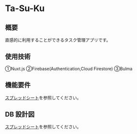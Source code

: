 # Ta-Su-Ku

## 概要

直感的に利用することができるタスク管理アプリです。

## 使用技術

①Nuxt.js
②Firebase(Authentication,Cloud Firestore)
③Bulma

## 機能要件

[スプレッドシート](https://docs.google.com/spreadsheets/d/1z0p7qQkM5B6jZoZjLa-lptc6xI5NZHNv7RUzvAxaJIg/edit#gid=0)を参照してください。

## DB 設計図

[スプレッドシート](https://docs.google.com/spreadsheets/d/1z0p7qQkM5B6jZoZjLa-lptc6xI5NZHNv7RUzvAxaJIg/edit#gid=1428645283)を参照してください。